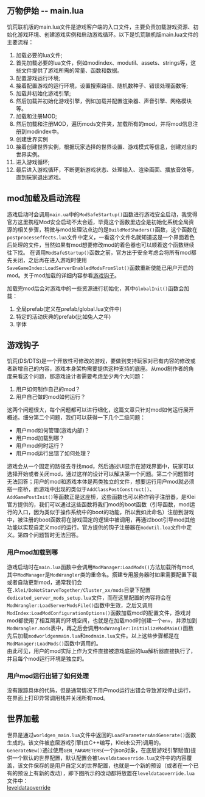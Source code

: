 ## 万物伊始 -- main.lua

饥荒联机版的main.lua文件是游戏客户端的入口文件，主要负责加载游戏资源、初始化游戏环境、创建游戏实例和启动游戏循环。以下是饥荒联机版main.lua文件的主要流程：

1. 加载必要的lua文件;
2. 首先加载必要的lua文件，例如modindex、modutil、assets、strings等，这些文件提供了游戏所需的常量、函数和数据。
3. 配置游戏运行环境;
4. 接着配置游戏的运行环境，设置搜索路径、随机数种子、错误处理函数等;
5. 加载并初始化游戏引擎;
6. 然后加载并初始化游戏引擎，例如加载并配置渲染器、声音引擎、网络模块等。
7. 加载和注册MOD;
8. 然后加载和注册MOD，遍历mods文件夹，加载所有的mod，并将mod信息注册到modindex中。
9. 创建世界实例
10. 接着创建世界实例，根据玩家选择的世界设置、游戏模式等信息，创建对应的世界实例。
11. 进入游戏循环;
12. 最后进入游戏循环，不断更新游戏状态、处理输入、渲染画面、播放音效等，直到玩家退出游戏。

## mod加载及启动流程

游戏启动时会调用`main.ua`中的`ModSafeStartup()`函数进行游戏安全启动，我觉得官方这里携程Mod安全启动不太合适，毕竟这个函数里边全是初始化系统全局资源的相关步骤，稍微与mod处理沾点边的是`BuildModShaders()`函数，这个函数在`postprocesseffects.lua`文件中定义，一看这个文件名就知道这是一个界面着色后处理的文件，当然如果有mod想要修改mod的着色器也可以顺着这个函数继续往下找。
在调用`ModSafeStartup()`函数之前，官方出于安全考虑会将所有mod都先关闭，之后再在进入游戏时使用`SaveGameIndex:LoadServerEnabledModsFromSlot()`函数重新使能已用户开启的mod。关于mod加载的详细内容参看[游戏钩子](#游戏钩子)。  

加载完mod后会对游戏中的一些资源进行初始化，其中`GlobalInit()`函数会加载：
1. 全局prefab(定义在prefab/global.lua文件中)
2. 特定的活动庆典的prefab(比如兔人之年)
3. 字体

## 游戏钩子

饥荒(DS/DTS)是一个开放性可修改的游戏，要做到支持玩家对已有内容的修改或者新增自己的内容，游戏本身架构需要提供这种支持的底座。从mod制作者的角度来看这个问题，那游戏设计者需要考虑至少两个大问题：

1. 用户如何制作自己的mod？
2. 用户自己做的mod如何运行？

这两个问题很大，每个问题都可以进行细化，这篇文章只针对mod如何运行展开概述。细分第二个问题，我们可以获得一下几个二级问题：
* 用户mod如何管理(游戏内部)？
* 用户mod加载到哪？
* 用户mod何时运行？
* 用户mod运行出错了如何处理？  

游戏会从一个固定的路径去寻找mod，然后通过UI显示在游戏界面中，玩家可以选择开始或者关闭mod，通过这样的设计可以解决第一个问题。第二个问题暂时无法回答；用户的mod和游戏本体是两类独立的文件，想要运行用户mod就必须搭一座桥，而游戏中出现的类似于`AddClassPostConstruct()`、`AddGamePostInit()`等函数正是这座桥，这些函数也可以称作钩子注册器，是Klei官方提供的，我们可以通过这些函数将我们mod的boot函数（引导函数，mod运行的入口，因为类似于操作系统中的boot的功能，所以我如此命名）注册到游戏中，被注册的boot函数将在游戏固定的逻辑中被调用，再通过boot引导mod其他功能以实现自定义mod的运行。官方提供的钩子注册器在`modutil.loa`文件中定义。第四个问题暂时无法回答。

### 用户mod加载到哪

游戏启动时在`main.lua`函数中会调用`ModManager:LoadMods()`方法加载所有mod,其中`ModManager`是`ModWrangler`类的重命名。搭建专用服务器时如果需要配置下载或者自动更新mod，通常我们会在`.klei/DoNotStarveTogether/Cluster_xx/mods`目录下配置`dedicated_server_mods_setup.lua`文件，而在这里配置的内容将会在`ModWrangler:LoadServerModsFile()`函数中生效，之后又调用`ModIndex:LoadModConfigurationOptions()`函数加载mod的配置文件，游戏对mod都使用了相互隔离的环境空间，也就是在加载mod时创建一个`env`，并添加到`ModWrangler.mods`表中，再之后会调用`ModWrangler:InitializeModMain()`函数先后加载`modworldgenmain.lua`和`modmain.lua`文件。以上这些步骤都是在`ModManager:LoadMods()`函数中调用的。  
由此可见，用户的mod实际上作为文件直接被游戏底层的lua解析器直接执行了，并且每个mod运行环境是独立的。

### 用户mod运行出错了如何处理

没有跟踪具体的代码，但是通常情况下用户mod运行出错会导致游戏停止运行，在界面上打印异常调用栈并关闭所有mod。

## 世界加载

世界是通过`worldgen_main.lua`文件中返回的`LoadParametersAndGenerate()`函数生成的。该文件被底层游戏引擎(由C++编写，Klei未公开)调用的。`GenerateNew()`通过使用`GEN_PARAMETERS`(一个json对象，在底层游戏引擎赋值)提供一个默认的世界配置，默认配置会被`leveldataoverride.lua`文件中的内容覆盖，该文件保存的是用户自定义的世界配置，也就是一个新的预设（或者在一个已有的预设上有新的改动），即下图所示的改动都将放置在`leveldataoverride.lua`文件中：  
[leveldataoverride]()